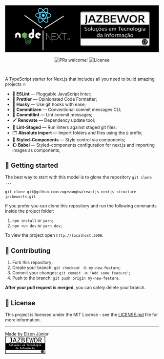 <p align="center">
  <img src="./public/logo-documentacao-github.png" alt="React.js, Next.js and Node.js">
</p>

<p align="center">
  <img src="https://img.shields.io/static/v1?label=PRs&message=welcome&style=for-the-badge&color=24B36B&labelColor=000000" alt="PRs welcome!" />

  <img alt="License" src="https://img.shields.io/github/license/jpedroschmitz/typescript-nextjs-starter?style=for-the-badge&color=24B36B&labelColor=000000">

</p>

<br>

A TypeScript starter for Next.js that includes all you need to build amazing projects 🔥

- 📏 **ESLint** — Pluggable JavaScript linter;
- 💖 **Prettier** — Opinionated Code Formatter;
- 🐶 **Husky** — Use git hooks with ease;
- 📄 **Commitizen** — Conventional commit messages CLI;
- 🚓 **Commitlint** — Lint commit messages;
- 🖌 **Renovate** — Dependency update tool;
- 🚫 **Lint-Staged** — Run linters against staged git files;
- 🗂 **Absolute import** — Import folders and files using the `@` prefix;
- 🎨 **Styled-Components** — Style control via components;
- 🌔 **Babel** — Styled-components configuration for next.js and importing images as components;

## 🚀 Getting started

The best way to start with this model is to glone the repository `git clone ...`

```
git clone git@github.com:zugzwangbw/reactjs-nextjs-structure-jazbeworts.git
```

If you prefer you can clone this repository and run the following commands inside the project folder:

1. `npm install` or `yarn`;
2. `npm run dev` or `yarn dev`;

To view the project open `http://localhost:3000`.

## 🤝 Contributing

1. Fork this repository;
2. Create your branch: `git checkout -b my-new-feature`;
3. Commit your changes: `git commit -m 'Add some feature'`;
4. Push to the branch: `git push origin my-new-feature`.

**After your pull request is merged**, you can safely delete your branch.

## 📝 License

This project is licensed under the MIT License - see the [LICENSE.md](LICENSE.md) file for more information.

---

Made by Elson Júnior
<br>
![Elson Júnior](./public/logo-p-full.png)

